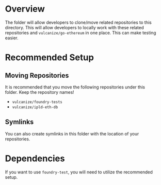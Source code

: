 # Overview

The folder will allow developers to clone/move related repositories to this directory. This will allow developers to locally work with these related repositories and `vulcanize/go-ethereum` in one place. This can make testing easier.

# Recommended Setup

## Moving Repositories

It is recommended that you move the following repositories under this folder. Keep the repository names!

- `vulcanize/foundry-tests`
- `vulcanize/ipld-eth-db`

## Symlinks

You can also create symlinks in this folder with the location of your repositories.

# Dependencies

If you want to use `foundry-test`, you will need to utilize the recommended setup.
